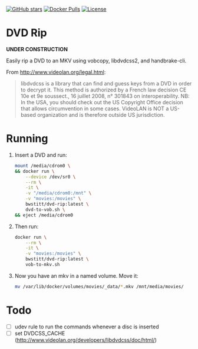 [![GitHub stars](https://img.shields.io/github/stars/WyseNynja/dockerfile-dvd-rip.svg?style=social)](https://github.com/WyseNynja/dockerfile-dvd-rip)
[![Docker Pulls](https://img.shields.io/docker/pulls/bwstitt/dvd-rip.svg)](https://hub.docker.com/r/bwstitt/dvd-rip/)
[![License](https://img.shields.io/github/license/WyseNynja/dockerfile-dvd-rip.svg)](https://github.com/WyseNynja/dockerfile-dvd-rip/blob/master/LICENSE)

# DVD Rip

**UNDER CONSTRUCTION**

Easily rip a DVD to an MKV using vobcopy, libdvdcss2, and handbrake-cli.

From http://www.videolan.org/legal.html:

> libdvdcss is a library that can find and guess keys from a DVD in order to decrypt it.
This method is authorized by a French law decision CE 10e et 9e sous­sect., 16 juillet 2008, n° 301843 on interoperability.
> NB: In the USA, you should check out the US Copyright Office decision that allows circumvention in some cases.
> VideoLAN is NOT a US-based organization and is therefore outside US jurisdiction.


# Running

1. Insert a DVD and run:

    ```bash
    mount /media/cdrom0 \
    && docker run \
        --device /dev/sr0 \
        --rm \
        -it \
        -v "/media/cdrom0:/mnt" \
        -v "movies:/movies" \
        bwstitt/dvd-rip:latest \
        dvd-to-vob.sh \
    && eject /media/cdrom0
    ```

2. Then run:

    ```bash
    docker run \
        --rm \
        -it \
        -v "movies:/movies" \
        bwstitt/dvd-rip:latest \
        vob-to-mkv.sh
    ```

3. Now you have an mkv in a named volume. Move it:

    ```bash
    mv /var/lib/docker/volumes/movies/_data/*.mkv /mnt/media/movies/
    ```


# Todo

* [ ] udev rule to run the commands whenever a disc is inserted
* [ ] set DVDCSS_CACHE (http://www.videolan.org/developers/libdvdcss/doc/html/)
